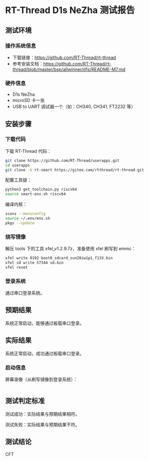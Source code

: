 # RT-Thread D1s NeZha 测试报告

## 测试环境

### 操作系统信息

- 下载链接：https://github.com/RT-Thread/rt-thread
- 参考安装文档：https://github.com/RT-Thread/rt-thread/blob/master/bsp/allwinner/d1s/README-M7.md

### 硬件信息

- D1s NeZha
- microSD 卡一张
- USB to UART 调试器一个（如：CH340, CH341, FT2232 等）

## 安装步骤

### 下载代码

下载 RT-Thread 代码：
```bash
git clone https://github.com/RT-Thread/userapps.git
cd userapps
git clone -b rt-smart https://gitee.com/rtthread/rt-thread.git
```

配置工具链：
```bash
python3 get_toolchain.py riscv64
source smart-env.sh riscv64
```

编译内核：
```bash
scons --menuconfig
source ~/.env/env.sh
pkgs --update
```

### 烧写镜像

解压 tools 下的工具 xfel_v1.2.9.7z，准备使用 xfel 刷写到 emmc：
```bash
xfel write 8192 boot0_sdcard_sun20iw1p1_f133.bin
xfel sd write 57344 sd.bin
xfel reset
```


### 登录系统

通过串口登录系统。

## 预期结果

系统正常启动，能够通过板载串口登录。

## 实际结果

系统正常启动，成功通过板载串口登录。

### 启动信息


屏幕录像（从刷写镜像到登录系统）：

```log
```


## 测试判定标准

测试成功：实际结果与预期结果相符。

测试失败：实际结果与预期结果不符。

## 测试结论

CFT